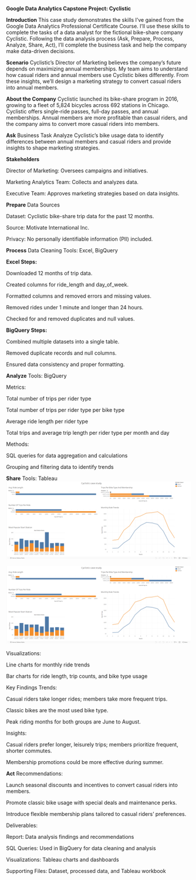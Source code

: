 **Google Data Analytics Capstone Project: Cyclistic**

**Introduction**
This case study demonstrates the skills I’ve gained from the Google Data Analytics Professional Certificate Course. I’ll use these skills to complete the tasks of a data analyst for the fictional bike-share company Cyclistic. Following the data analysis process (Ask, Prepare, Process, Analyze, Share, Act), I’ll complete the business task and help the company make data-driven decisions.

**Scenario**
Cyclistic’s Director of Marketing believes the company’s future depends on maximizing annual memberships. My team aims to understand how casual riders and annual members use Cyclistic bikes differently. From these insights, we’ll design a marketing strategy to convert casual riders into annual members.

**About the Company**
Cyclistic launched its bike-share program in 2016, growing to a fleet of 5,824 bicycles across 692 stations in Chicago. Cyclistic offers single-ride passes, full-day passes, and annual memberships. Annual members are more profitable than casual riders, and the company aims to convert more casual riders into members.

**Ask**
Business Task
Analyze Cyclistic’s bike usage data to identify differences between annual members and casual riders and provide insights to shape marketing strategies.

**Stakeholders**

Director of Marketing: Oversees campaigns and initiatives.

Marketing Analytics Team: Collects and analyzes data.

Executive Team: Approves marketing strategies based on data insights.

**Prepare**
Data Sources

Dataset: Cyclistic bike-share trip data for the past 12 months.

Source: Motivate International Inc.

Privacy: No personally identifiable information (PII) included.

**Process**
Data Cleaning
Tools: Excel, BigQuery

**Excel Steps:**

Downloaded 12 months of trip data.

Created columns for ride_length and day_of_week.

Formatted columns and removed errors and missing values.

Removed rides under 1 minute and longer than 24 hours.

Checked for and removed duplicates and null values.

**BigQuery Steps:**

Combined multiple datasets into a single table.

Removed duplicate records and null columns.

Ensured data consistency and proper formatting.

**Analyze**
Tools: BigQuery

Metrics:

Total number of trips per rider type

Total number of trips per rider type per bike type

Average ride length per rider type

Total trips and average trip length per rider type per month and day

Methods:

SQL queries for data aggregation and calculations

Grouping and filtering data to identify trends

**Share**
Tools: Tableau [![Cyclistic Dashboard](Dashboard.png)](https://public.tableau.com/app/profile/abdulrahman.banat/viz/CyclisticCaseStudy_17418790959190/Dashboard1)


![Cyclistic Dashboard](Dashboard.png)


Visualizations:

Line charts for monthly ride trends

Bar charts for ride length, trip counts, and bike type usage

Key Findings
Trends:

Casual riders take longer rides; members take more frequent trips.

Classic bikes are the most used bike type.

Peak riding months for both groups are June to August.

Insights:

Casual riders prefer longer, leisurely trips; members prioritize frequent, shorter commutes.

Membership promotions could be more effective during summer.

**Act**
Recommendations:

Launch seasonal discounts and incentives to convert casual riders into members.

Promote classic bike usage with special deals and maintenance perks.

Introduce flexible membership plans tailored to casual riders’ preferences.

Deliverables:

Report: Data analysis findings and recommendations

SQL Queries: Used in BigQuery for data cleaning and analysis

Visualizations: Tableau charts and dashboards

Supporting Files: Dataset, processed data, and Tableau workbook
